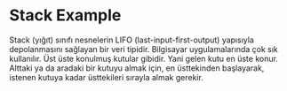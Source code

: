 # Stack Example

Stack (yığıt) sınıfı nesnelerin LIFO (last-input-first-output) yapısıyla depolanmasını sağlayan bir veri
tipidir. Bilgisayar uygulamalarında çok sık kullanılır. Üst üste konulmuş kutular gibidir. Yani gelen kutu
en üste konur. Alttaki ya da aradaki bir kutuyu almak için, en üsttekinden başlayarak, istenen kutuya
kadar üsttekileri sırayla almak gerekir.

